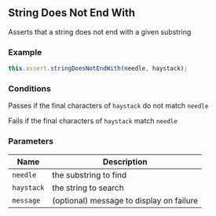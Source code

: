 ## String Does Not End With 

Asserts that a string does not end with a given substring 

### Example 

```ts 
this.assert.stringDoesNotEndWith(needle, haystack);
``` 

### Conditions 

Passes if the final characters of `haystack` do not match `needle`

Fails if the final characters of `haystack` match `needle` 

### Parameters 

| Name | Description | 
|---|---| 
| `needle` | the substring to find |
| `haystack` | the string to search |
| `message` | (optional) message to display on failure |